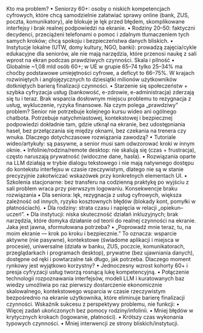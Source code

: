 Kto ma problem?
•	Seniorzy 60+: osoby o niskich kompetencjach cyfrowych, które chcą samodzielnie załatwiać sprawy online (bank, ZUS, poczta, komunikatory), ale blokuje je lęk przed błędem, skomplikowane interfejsy i brak realnej podpowiedzi na ekranie.
•	Rodziny 20–50: faktyczni decydenci, przeciążeni telefonami o pomoc i zdalnym tłumaczeniem tych samych kroków; chcą spokoju i bezpieczeństwa danych bliskich.
•	Instytucje lokalne (UTW, domy kultury, NGO, banki): prowadzą zajęcia/cykle edukacyjne dla seniorów, ale nie mają narzędzia, które przenosi naukę z sali wprost na ekran podczas prawdziwych czynności.
Skala i pilność
•	Globalnie ~1,08 mld osób 60+; w UE w grupie 65–74 tylko 25–34% ma choćby podstawowe umiejętności cyfrowe, a deficyt to 66–75%. W krajach rozwiniętych i anglojęzycznych to dziesiątki milionów użytkowników dotkniętych barierą finalizacji czynności.
•	Starzenie się społeczeństw + szybka cyfryzacja usług (bankowość, e-zdrowie, e-administracja) zderzają się tu i teraz. Brak wsparcia dosłownym miejscu problemu to rezygnacja z usług, wykluczenie, ryzyka finansowe.
Na czym polega „prawdziwy” problem?
 Senior nie potrzebuje kolejnego kursu wideo ani ogólnego chatbota. Potrzebuje natychmiastowej, kontekstowej i bezpiecznej podpowiedzi dokładnie tam, gdzie utknął na ekranie, bez udostępniania haseł, bez przełączania się między oknami, bez czekania na trenera czy wnuka.
Dlaczego dotychczasowe rozwiązania zawodzą?
•	Tutoriale wideo/artykuły: są pasywne, a senior musi sam odwzorować kroki w innym oknie.
•	Infolinie/rodzina/remote desktop: nie skalują się (czas + frustracja), często naruszają prywatność (widoczne dane, hasła).
•	Rozwiązania oparte na LLM działają w trybie dialogu tekstowego i nie mają natywnego dostępu do kontekstu interfejsu w czasie rzeczywistym, dlatego nie są w stanie precyzyjnie zakotwiczać wskazówek przy konkretnych elementach UI.
•	Szkolenia stacjonarne: bez transferu na codzienną praktykę po wyjściu z sali problem wraca przy pierwszym logowaniu.
Konsekwencje braku rozwiązania
•	Dla seniora: lęk, rezygnacja z usług cyfrowych, większa zależność od innych, ryzyko kosztownych błędów (blokady kont, pomyłki w płatnościach).
•	Dla rodziny: strata czasu i napięcia w relacji „opiekun–uczeń”.
•	Dla instytucji: niska skuteczność działań inkluzyjnych; brak narzędzia, które domyka działanie od teorii do realnej czynności na ekranie.
Jaka jest jawna, sformułowana potrzeba?
•	„Poprowadź mnie teraz, tu, na moim ekranie — krok po kroku i bezpiecznie.”
To oznacza: wsparcie aktywne (nie pasywne), kontekstowe (świadome aplikacji i miejsca w procesie), uniwersalne (działa w banku, ZUS, poczcie, komunikatorach, przeglądarkach i programach desktop), prywatne (bez ujawniania danych), dostępne od ręki i powtarzalne tak długo, jak potrzeba.
Dlaczego moment rynkowy jest wyjątkowo korzystny?
•	Jednoczesny wzrost kohorty 60+ i presja cyfryzacji usług tworzą rosnącą lukę kompetencyjną.
•	Połączenie technologii rozpoznawania interfejsów, modeli LLM i kuratowanych baz wiedzy umożliwia po raz pierwszy dostarczenie ekonomicznie skalowalnego, kontekstowego wsparcia w czasie rzeczywistym bezpośrednio na ekranie użytkownika, które eliminuje barierę finalizacji czynności.
Wskaźnik sukcesu z perspektywy problemu, nie funkcji:
•	Więcej zadań ukończonych bez pomocy rodziny/infolinii.
•	Mniej błędów w krytycznych krokach (logowanie, płatności).
•	Krótszy czas wykonania typowych czynności.
•	Mniej interwencji ze strony bliskich/instytucji.

